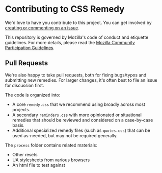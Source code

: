 # Contributing to CSS Remedy

We'd love to have you contribute to this project.
You can get involved by
[creating or commenting on an issue](https://github.com/mozdevs/cssremedy/issues).

This repository is governed by Mozilla's code of conduct and etiquette guidelines. For more details, please read the [Mozilla Community Participation Guidelines](https://www.mozilla.org/en-US/about/governance/policies/participation/).

## Pull Requests

We're also happy to take pull requests,
both for fixing bugs/typos
and submitting new remedies.
For larger changes,
it's often best to file an issue for discussion first.

The code is organized into:

- A core `remedy.css` that we recommend using broadly across most projects.
- A secondary `reminders.css` with more opinionated or situational remedies that should be reviewed and considered on a case-by-case basis.
- Additional specialized remedy files (such as `quotes.css`) that can be used as-needed, but may not be required generally.

The `process` folder contains related materials:

- Other resets
- UA stylesheets from various browsers
- An html file to test against
